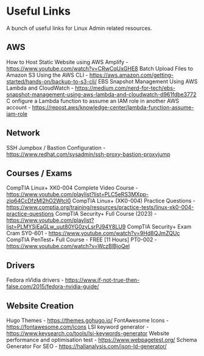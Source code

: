 # Useful Links
A bunch of useful links for Linux Admin related resources.

## AWS
How to Host Static Website using AWS Amplify - https://www.youtube.com/watch?v=CRwCqUxGHE8
Batch Upload Files to Amazon S3 Using the AWS CLI - https://aws.amazon.com/getting-started/hands-on/backup-to-s3-cli/
EBS Snapshot Management Using AWS Lambda and CloudWatch - https://medium.com/nerd-for-tech/ebs-snapshot-management-using-aws-lambda-and-cloudwatch-d961fdbe3772
C onfigure a Lambda function to assume an IAM role in another AWS account - https://repost.aws/knowledge-center/lambda-function-assume-iam-role

## Network
SSH Jumpbox / Bastion Configuration - https://www.redhat.com/sysadmin/ssh-proxy-bastion-proxyjump

## Courses / Exams
CompTIA Linux+ XK0-004 Complete Video Course - https://www.youtube.com/playlist?list=PLC5eRS3MXpp-zlq64CcDfzMl2hO2Wtcl0
CompTIA Linux+ (XK0-004) Practice Questions - https://www.comptia.org/training/resources/practice-tests/linux-xk0-004-practice-questions
CompTIA Security+ Full Course (2023) - https://www.youtube.com/playlist?list=PLMYSjEaGLw_uut80YG0zyLsrPJ94Y8LU9
CompTIA Security+ Exam Cram SY0-601 - https://www.youtube.com/watch?v=9Hd8QJmZQUc
CompTIA PenTest+ Full Course - FREE [11 Hours] PT0-002 - https://www.youtube.com/watch?v=WczBlBjoQeI

## Drivers
Fedora nVidia drivers - https://www.if-not-true-then-false.com/2015/fedora-nvidia-guide/

## Website Creation
Hugo Themes - https://themes.gohugo.io/
FontAwesome Icons - https://fontawesome.com/icons
LSI keyword generator - https://www.keysearch.co/tools/lsi-keywords-generator
Website performance and optimisation test - https://www.webpagetest.org/
Schema Generator For SEO - https://hallanalysis.com/json-ld-generator/
